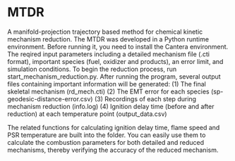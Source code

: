 # MTDR
A manifold-projection trajectory based method for chemical kinetic mechanism reduction.
The MTDR was developed in a Python runtime environment. Before running it, you need to install the Cantera environment. The reqired input parameters including a detailed mechanism file (.cti format), important species (fuel, oxidizer and products), an error limit, and simulation conditions. 
To begin the reduction process, run start_mechanism_reduction.py. 
After running the program, several output files containing important information will be generated:
(1) The final skeletal mechanism (rd_mech.cti) 
(2) The EMT error for each species (sp-geodesic-distance-error.csv) 
(3) Recordings of each step during mechanism reduction (info.log) 
(4) Ignition delay time (before and after reduction) at each temperature point (output_data.csv)

The related functions for calculating ignition delay time, flame speed and PSR temperature are built into the folder. You can easily use them to calculate the combustion parameters for both detailed and reduced mechanisms, thereby verifying the accuracy of the reduced mechanism.
